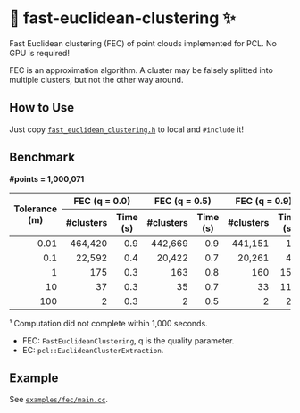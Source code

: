 # 🚀 fast-euclidean-clustering ✨

Fast Euclidean clustering (FEC) of point clouds implemented for PCL. No GPU is required!

FEC is an approximation algorithm. A cluster may be falsely splitted into multiple clusters, but not the other way around.

## How to Use

Just copy [`fast_euclidean_clustering.h`](fast_euclidean_clustering.h) to local and `#include` it!

## Benchmark

**#points = 1,000,071**

<table>
  <thead>
    <tr>
      <th rowspan="2">Tolerance (m)
      <th colspan="2">FEC (q = 0.0)
      <th colspan="2">FEC (q = 0.5)
      <th colspan="2">FEC (q = 0.9)
      <th colspan="2">EC
    <tr>
      <th>#clusters
      <th>Time (s)
      <th>#clusters
      <th>Time (s)
      <th>#clusters
      <th>Time (s)
      <th>#clusters
      <th>Time (s)
  <tbody>
    <tr>
      <td align="right">0.01
      <td align="right">464,420
      <td align="right">0.9
      <td align="right">442,669
      <td align="right">0.9
      <td align="right">441,151
      <td align="right">1.0
      <td align="right">441,151
      <td align="right">1.0
    <tr>
      <td align="right">0.1
      <td align="right">22,592
      <td align="right">0.4
      <td align="right">20,422
      <td align="right">0.7
      <td align="right">20,261
      <td align="right">4.5
      <td align="right">20,261
      <td align="right">8.9
    <tr>
      <td align="right">1
      <td align="right">175
      <td align="right">0.3
      <td align="right">163
      <td align="right">0.8
      <td align="right">160
      <td align="right">15.0
      <td align="right">160
      <td align="right">795.8
    <tr>
      <td align="right">10
      <td align="right">37
      <td align="right">0.3
      <td align="right">35
      <td align="right">0.7
      <td align="right">33
      <td align="right">11.0
      <td align="right">N/A¹
      <td align="right">&gt;1,000¹
    <tr>
      <td align="right">100
      <td align="right">2
      <td align="right">0.3
      <td align="right">2
      <td align="right">0.5
      <td align="right">2
      <td align="right">2.7
      <td align="right">N/A¹
      <td align="right">&gt;1,000¹
</table>

¹ Computation did not complete within 1,000 seconds.

- FEC: `FastEuclideanClustering`, q is the quality parameter.
- EC: `pcl::EuclideanClusterExtraction`.

## Example

See [`examples/fec/main.cc`](examples/fec/main.cc).
